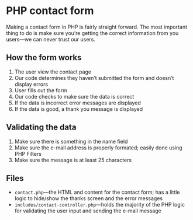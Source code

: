 # PHP contact form

Making a contact form in PHP is fairly straight forward.
The most important thing to do is make sure you’re getting the correct information from you users—we can never trust our users.

## How the form works

1. The user view the contact page
2. Our code determines they haven’t submitted the form and doesn’t display errors
3. User fills out the form
4. Our code checks to make sure the data is correct
5. If the data is incorrect error messages are displayed
6. If the data is good, a thank you message is displayed

## Validating the data

1. Make sure there is something in the name field
2. Make sure the e-mail address is properly formated; easily done using PHP Filters
3. Make sure the message is at least 25 characters

## Files

- `contact.php`—the HTML and content for the contact form; has a little logic to hide/show the thanks screen and the error messages
- `includes/contact-controller.php`—holds the majority of the PHP logic for validating the user input and sending the e-mail message
